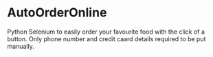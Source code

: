 # AutoOrderOnline
Python Selenium to easily order your favourite food with the click of a button. Only phone number and credit caard details required to be put manually.
